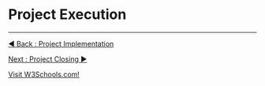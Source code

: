 # Project Execution



















---
[◀ Back : Project Implementation](https://github.com/rootReb0rn/iMedic/blob/main/Documentation/C_PROJECT_IMPLEMENTATION.md)  

[Next : Project Closing ▶](https://github.com/rootReb0rn/iMedic/blob/main/Documentation/E_PROJECT_CLOSING.md)

 <a href="https://github.com/rootReb0rn/iMedic/blob/main/Documentation/E_PROJECT_CLOSING.md">Visit W3Schools.com!</a> 